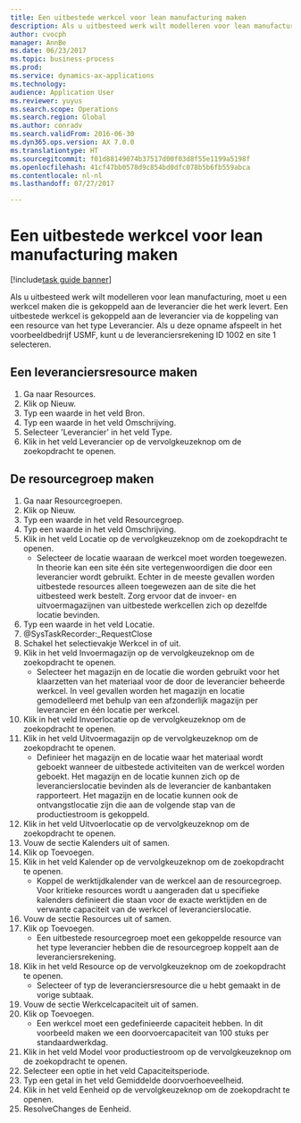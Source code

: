 ```yaml
--- 
title: Een uitbestede werkcel voor lean manufacturing maken
description: Als u uitbesteed werk wilt modelleren voor lean manufacturing, moet u een werkcel maken die is gekoppeld aan de leverancier die het werk levert.
author: cvocph
manager: AnnBe
ms.date: 06/23/2017
ms.topic: business-process
ms.prod: 
ms.service: dynamics-ax-applications
ms.technology: 
audience: Application User
ms.reviewer: yuyus
ms.search.scope: Operations
ms.search.region: Global
ms.author: conradv
ms.search.validFrom: 2016-06-30
ms.dyn365.ops.version: AX 7.0.0
ms.translationtype: HT
ms.sourcegitcommit: f01d88149074b37517d00f03d8f55e1199a5198f
ms.openlocfilehash: 41cf47bb0578d9c854bd0dfc078b5b6fb559abca
ms.contentlocale: nl-nl
ms.lasthandoff: 07/27/2017

---
```

# <a name="create-a-subcontracted-work-cell-for-lean-manufacturing"></a>Een uitbestede werkcel voor lean manufacturing maken

[!include[task guide banner](../../includes/task-guide-banner.md)]

Als u uitbesteed werk wilt modelleren voor lean manufacturing, moet u een werkcel maken die is gekoppeld aan de leverancier die het werk levert. Een uitbestede werkcel is gekoppeld aan de leverancier via de koppeling van een resource van het type Leverancier. Als u deze opname afspeelt in het voorbeeldbedrijf USMF, kunt u de leveranciersrekening ID 1002 en site 1 selecteren.


## <a name="create-a-vendor-resource"></a>Een leveranciersresource maken
1. Ga naar Resources.
2. Klik op Nieuw.
3. Typ een waarde in het veld Bron.
4. Typ een waarde in het veld Omschrijving.
5. Selecteer 'Leverancier' in het veld Type.
6. Klik in het veld Leverancier op de vervolgkeuzeknop om de zoekopdracht te openen.

## <a name="create-the-resource-group"></a>De resourcegroep maken
1. Ga naar Resourcegroepen.
2. Klik op Nieuw.
3. Typ een waarde in het veld Resourcegroep.
4. Typ een waarde in het veld Omschrijving.
5. Klik in het veld Locatie op de vervolgkeuzeknop om de zoekopdracht te openen.
    * Selecteer de locatie waaraan de werkcel moet worden toegewezen. In theorie kan een site één site vertegenwoordigen die door een leverancier wordt gebruikt. Echter in de meeste gevallen worden uitbestede resources alleen toegewezen aan de site die het uitbesteed werk bestelt. Zorg ervoor dat de invoer- en uitvoermagazijnen van uitbestede werkcellen zich op dezelfde locatie bevinden.  
6. Typ een waarde in het veld Locatie.
7. @SysTaskRecorder:_RequestClose
8. Schakel het selectievakje Werkcel in of uit.
9. Klik in het veld Invoermagazijn op de vervolgkeuzeknop om de zoekopdracht te openen.
    * Selecteer het magazijn en de locatie die worden gebruikt voor het klaarzetten van het materiaal voor de door de leverancier beheerde werkcel. In veel gevallen worden het magazijn en locatie gemodelleerd met behulp van een afzonderlijk magazijn per leverancier en één locatie per werkcel.  
10. Klik in het veld Invoerlocatie op de vervolgkeuzeknop om de zoekopdracht te openen.
11. Klik in het veld Uitvoermagazijn op de vervolgkeuzeknop om de zoekopdracht te openen.
    * Definieer het magazijn en de locatie waar het materiaal wordt geboekt wanneer de uitbestede activiteiten van de werkcel worden geboekt. Het magazijn en de locatie kunnen zich op de leverancierslocatie bevinden als de leverancier de kanbantaken rapporteert. Het magazijn en de locatie kunnen ook de ontvangstlocatie zijn die aan de volgende stap van de productiestroom is gekoppeld.  
12. Klik in het veld Uitvoerlocatie op de vervolgkeuzeknop om de zoekopdracht te openen.
13. Vouw de sectie Kalenders uit of samen.
14. Klik op Toevoegen.
15. Klik in het veld Kalender op de vervolgkeuzeknop om de zoekopdracht te openen.
    * Koppel de werktijdkalender van de werkcel aan de resourcegroep. Voor kritieke resources wordt u aangeraden dat u specifieke kalenders definieert die staan voor de exacte werktijden en de verwante capaciteit van de werkcel of leverancierslocatie.  
16. Vouw de sectie Resources uit of samen.
17. Klik op Toevoegen.
    * Een uitbestede resourcegroep moet een gekoppelde resource van het type leverancier hebben die de resourcegroep koppelt aan de leveranciersrekening.  
18. Klik in het veld Resource op de vervolgkeuzeknop om de zoekopdracht te openen.
    * Selecteer of typ de leveranciersresource die u hebt gemaakt in de vorige subtaak.  
19. Vouw de sectie Werkcelcapaciteit uit of samen.
20. Klik op Toevoegen.
    * Een werkcel moet een gedefinieerde capaciteit hebben. In dit voorbeeld maken we een doorvoercapaciteit van 100 stuks per standaardwerkdag.  
21. Klik in het veld Model voor productiestroom op de vervolgkeuzeknop om de zoekopdracht te openen.
22. Selecteer een optie in het veld Capaciteitsperiode.
23. Typ een getal in het veld Gemiddelde doorvoerhoeveelheid.
24. Klik in het veld Eenheid op de vervolgkeuzeknop om de zoekopdracht te openen.
25. ResolveChanges de Eenheid.


